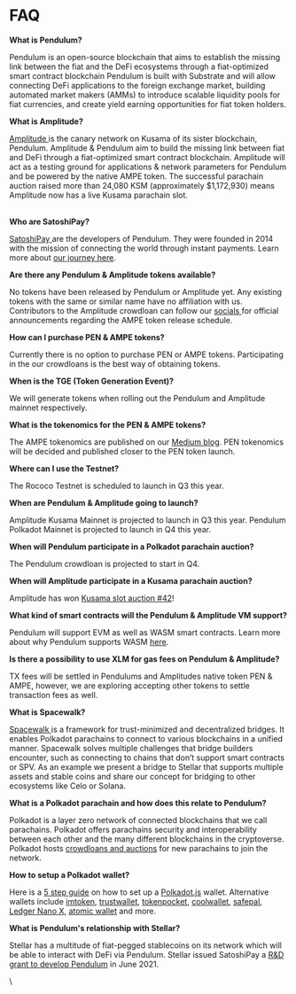 # FAQ

**What is Pendulum?**

Pendulum is an open-source blockchain that aims to establish the missing link between the fiat and the DeFi ecosystems through a fiat-optimized smart contract blockchain Pendulum is built with Substrate and will allow connecting DeFi applications to the foreign exchange market, building automated market makers (AMMs) to introduce scalable liquidity pools for fiat currencies, and create yield earning opportunities for fiat token holders.

**What is Amplitude?**&#x20;

[Amplitude ](https://pendulumchain.org/amplitude)is the canary network on Kusama of its sister blockchain, Pendulum. Amplitude & Pendulum aim to build the missing link between fiat and DeFi through a fiat-optimized smart contract blockchain. Amplitude will act as a testing ground for applications & network parameters for Pendulum and be powered by the native AMPE token. The successful parachain auction raised more than 24,080 KSM (approximately $1,172,930) means Amplitude now has a live Kusama parachain slot.

\
**Who are SatoshiPay?**

[SatoshiPay ](https://satoshipay.io/)are the developers of Pendulum. They were founded in 2014 with the mission of connecting the world through instant payments. Learn more about [our journey here](https://medium.com/pendulum-chain/why-launch-pendulum-on-polkadot-7663d576591d).&#x20;

**Are there any Pendulum & Amplitude tokens available?**&#x20;

No tokens have been released by Pendulum or Amplitude yet. Any existing tokens with the same or similar name have no affiliation with us. Contributors to the Amplitude crowdloan can follow our [socials ](https://linktr.ee/Pendulum\_Chain)for official announcements regarding the AMPE token release schedule.

**How can I purchase PEN & AMPE tokens?**&#x20;

Currently there is no option to purchase PEN or AMPE tokens. Participating in the our crowdloans is the best way of obtaining tokens.&#x20;

**When is the TGE (Token Generation Event)?**&#x20;

We will generate tokens when rolling out the Pendulum and Amplitude mainnet respectively.

**What is the tokenomics for the PEN & AMPE tokens?**&#x20;

The AMPE tokenomics are published on our [Medium blog](https://pendulum-chain.medium.com/amplitude-ampe-tokenomics-2063d3bafde0). PEN tokenomics will be decided and published closer to the PEN token launch.&#x20;

**Where can I use the Testnet?**&#x20;

The Rococo Testnet is scheduled to launch in Q3 this year.

**When are Pendulum & Amplitude going to launch?**&#x20;

Amplitude Kusama Mainnet is projected to launch in Q3 this year. Pendulum Polkadot Mainnet is projected to launch in Q4 this year.

**When will Pendulum participate in a Polkadot parachain auction?**&#x20;

The Pendulum crowdloan is projected to start in Q4.

**When will Amplitude participate in a Kusama parachain auction?**&#x20;

Amplitude has won [Kusama slot auction #42](https://pendulum-chain.medium.com/amplitude-wins-kusama-parachain-slot-80e07781ddbd)!

**What kind of smart contracts will the Pendulum & Amplitude VM support?**&#x20;

Pendulum will support EVM as well as WASM smart contracts. Learn more about why Pendulum supports WASM [here](https://medium.com/pendulum-chain/the-bright-future-of-webassembly-smart-contracts-fd7e74301aea).&#x20;

**Is there a possibility to use XLM for gas fees on Pendulum & Amplitude?**

TX fees will be settled in Pendulums and Amplitudes native token PEN & AMPE, however, we are exploring accepting other tokens to settle transaction fees as well.

**What is Spacewalk?**&#x20;

[Spacewalk ](https://medium.com/pendulum-chain/introducing-spacewalk-the-trust-minimized-bridge-between-stellar-and-pendulum-68ddbe7349a0)is a framework for trust-minimized and decentralized bridges. It enables Polkadot parachains to connect to various blockchains in a unified manner. Spacewalk solves multiple challenges that bridge builders encounter, such as connecting to chains that don’t support smart contracts or SPV. As an example we present a bridge to Stellar that supports multiple assets and stable coins and share our concept for bridging to other ecosystems like Celo or Solana.

**What is a Polkadot parachain and how does this relate to Pendulum?**&#x20;

Polkadot is a layer zero network of connected blockchains that we call parachains. Polkadot offers parachains security and interoperability between each other and the many different blockchains in the cryptoverse. Polkadot hosts [crowdloans and auctions](https://medium.com/pendulum-chain/parachain-auctions-and-crowdloans-on-polkadot-kusama-a-quick-overview-2e4892a0ec90) for new parachains to join the network.&#x20;

**How to setup a Polkadot wallet?**&#x20;

Here is a [5 step guide](https://medium.com/pendulum-chain/how-to-setup-a-polkadot-wallet-a-5-step-guide-7f87536837d5) on how to set up a [Polkadot.js](https://polkadot.js.org/) wallet. Alternative wallets include [imtoken](https://token.im/), [trustwallet](https://trustwallet.com/), [tokenpocket](https://www.tokenpocket.pro/en), [coolwallet](https://www.coolwallet.io/coolwallet\_pro/), [safepal](https://safepal.io/), [Ledger Nano X](https://www.ledger.com/), [atomic wallet](https://atomicwallet.io/) and more.

**What is Pendulum's relationship with Stellar?**&#x20;

Stellar has a multitude of fiat-pegged stablecoins on its network which will be able to interact with DeFi via Pendulum. Stellar issued SatoshiPay a [R\&D grant to develop Pendulum](https://medium.com/pendulum-chain/pendulum-receives-a-research-and-development-grant-from-stellar-development-foundation-9756a50a1d5a) in June 2021.&#x20;

\



